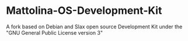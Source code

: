 # Mattolina-OS-Development-Kit
A fork based on Debian and Slax open source Development Kit under the "GNU General Public License version 3"
